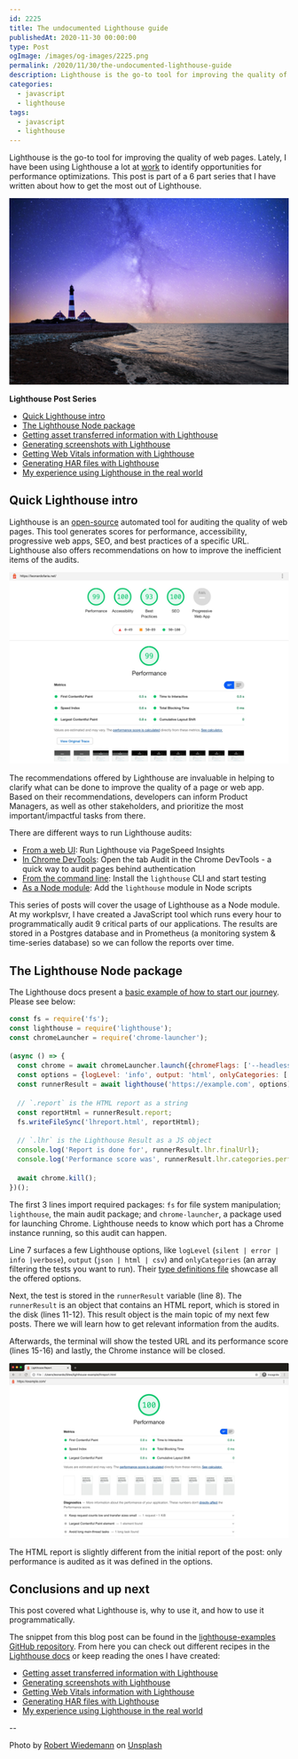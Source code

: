 ```yaml
---
id: 2225
title: The undocumented Lighthouse guide
publishedAt: 2020-11-30 00:00:00
type: Post
ogImage: /images/og-images/2225.png
permalink: /2020/11/30/the-undocumented-lighthouse-guide
description: Lighthouse is the go-to tool for improving the quality of web pages. Lately, I have been using Lighthouse a lot at work to identify opportunities for performance optimizations. This post is part of a 6 part series that I have written about how to get the most out of Lighthouse.
categories:
  - javascript
  - lighthouse
tags:
  - javascript
  - lighthouse
---
```


Lighthouse is the go-to tool for improving the quality of web pages. Lately, I have been using Lighthouse a lot at [work](https://thinkific.com) to identify opportunities for performance optimizations. This post is part of a 6 part series that I have written about how to get the most out of Lighthouse.

![Lighthouse photo by Robert Wiedemann](/wp-content/uploads/2020/11/lighthouse.jpg)

<div className="my-10 p-4 border border-charade-6 rounded-md bg-white">
<strong>Lighthouse Post Series</strong>

<ul>
<li><a href="#quick-lighthouse-intro">Quick Lighthouse intro</a></li>
<li><a href="#the-lighthouse-node-package">The Lighthouse Node package</a></li>
<li><a href="/2020/11/30/getting-asset-transferred-information-with-lighthouse/">Getting asset transferred information with Lighthouse</a></li>
<li><a href="/2020/11/30/generating-screenshots-with-lighthouse/">Generating screenshots with Lighthouse</a></li>
<li><a href="/2020/11/30/getting-web-vitals-information-with-lighthouse/">Getting Web Vitals information with Lighthouse</a></li>
<li><a href="/2020/11/30/creating-har-files-with-lighthouse/">Generating HAR files with Lighthouse</a></li>
<li><a href="/2020/11/30/my-experience-using-lighthouse-in-the-real-world/">My experience using Lighthouse in the real world</a></li>
</ul>
</div>

## Quick Lighthouse intro

Lighthouse is an <A href="https://github.com/GoogleChrome/lighthouse">open-source</A> automated tool for auditing the quality of web pages. This tool generates scores for performance, accessibility, progressive web apps, SEO, and best practices of a specific URL. Lighthouse also offers recommendations on how to improve the inefficient items of the audits.

![Lighthouse report for leonardofaria.net](/wp-content/uploads/2020/11/lighthouse-report-leonardofaria-net.jpg)

The recommendations offered by Lighthouse are invaluable in helping to clarify what can be done to improve the quality of a page or web app. Based on their recommendations, developers can inform Product Managers, as well as other stakeholders, and prioritize the most important/impactful tasks from there.

There are different ways to run Lighthouse audits: 

- [From a web UI](https://developers.google.com/speed/pagespeed/insights/): Run Lighthouse via PageSpeed Insights
- [In Chrome DevTools](https://developers.google.com/web/tools/lighthouse#devtools): Open the tab Audit in the Chrome DevTools - a quick way to audit pages behind authentication
- [From the command line](https://developers.google.com/web/tools/lighthouse#cli): Install the `lighthouse` CLI and start testing
- <A href="https://github.com/GoogleChrome/lighthouse">As a Node module</A>: Add the `lighthouse` module in Node scripts

This series of posts will cover the usage of Lighthouse as a Node module. At my workplsvr, I have created a JavaScript tool which runs every hour to programmatically audit 9 critical parts of our applications. The results are stored in a Postgres database and in Prometheus (a monitoring system & time-series database) so we can follow the reports over time.

## The Lighthouse Node package

The Lighthouse docs present a <A href="https://github.com/GoogleChrome/lighthouse/blob/master/docs/readme.md#using-programmatically">basic example of how to start our journey</A>. Please see below: 

```js showLineNumbers
const fs = require('fs');
const lighthouse = require('lighthouse');
const chromeLauncher = require('chrome-launcher');

(async () => {
  const chrome = await chromeLauncher.launch({chromeFlags: ['--headless']});
  const options = {logLevel: 'info', output: 'html', onlyCategories: ['performance'], port: chrome.port};
  const runnerResult = await lighthouse('https://example.com', options);

  // `.report` is the HTML report as a string
  const reportHtml = runnerResult.report;
  fs.writeFileSync('lhreport.html', reportHtml);

  // `.lhr` is the Lighthouse Result as a JS object
  console.log('Report is done for', runnerResult.lhr.finalUrl);
  console.log('Performance score was', runnerResult.lhr.categories.performance.score * 100);

  await chrome.kill();
})();
```

The first 3 lines import required packages: `fs` for file system manipulation; `lighthouse`, the main audit package; and `chrome-launcher`, a package used for launching Chrome. Lighthouse needs to know which port has a Chrome instance running, so this audit can happen.

Line 7 surfaces a few Lighthouse options, like `logLevel` (`silent | error | info |verbose`), `output` (`json | html | csv`) and `onlyCategories` (an array filtering the tests you want to run). Their <A href="https://github.com/GoogleChrome/lighthouse/blob/888bd6dc9d927a734a8e20ea8a0248baa5b425ed/typings/externs.d.ts#L82-L119">type definitions file</A> showcase all the offered options.

Next, the test is stored in the `runnerResult` variable (line 8). The `runnerResult` is an object that contains an HTML report, which is stored in the disk (lines 11-12). This result object is the main topic of my next few posts. There we will learn how to get relevant information from the audits.

Afterwards, the terminal will show the tested URL and its performance score (lines 15-16) and lastly, the Chrome instance will be closed.

![Lighthouse report](/wp-content/uploads/2020/11/lighthouse-example-com-report.jpg)

The HTML report is slightly different from the initial report of the post: only performance is audited as it was defined in the options. 

## Conclusions and up next

This post covered what Lighthouse is, why to use it, and how to use it programmatically. 

The snippet from this blog post can be found in the <A href="https://github.com/leonardofaria/lighthouse-examples">lighthouse-examples GitHub repository</A>. From here you can check out different recipes in the <A href="https://github.com/GoogleChrome/lighthouse#docs--recipes">Lighthouse docs</A> or keep reading the ones I have created:

<ul>
<li><a href="/2020/11/30/getting-asset-transferred-information-with-lighthouse/">Getting asset transferred information with Lighthouse</a></li>
<li><a href="/2020/11/30/generating-screenshots-with-lighthouse/">Generating screenshots with Lighthouse</a></li>
<li><a href="/2020/11/30/getting-web-vitals-information-with-lighthouse/">Getting Web Vitals information with Lighthouse</a></li>
<li><a href="/2020/11/30/creating-har-files-with-lighthouse/">Generating HAR files with Lighthouse</a></li>
<li><a href="/2020/11/30/my-experience-using-lighthouse-in-the-real-world/">My experience using Lighthouse in the real world</a></li>
</ul>

-- 

Photo by [Robert Wiedemann](https://unsplash.com/@antilumen?utm_source=unsplash&amp;utm_medium=referral&amp;utm_content=creditCopyText) on [Unsplash](https://unsplash.com/?utm_source=unsplash&amp;utm_medium=referral&amp;utm_content=creditCopyText)
